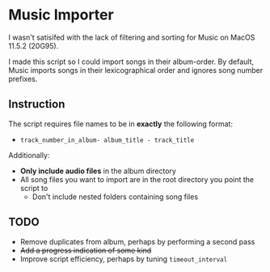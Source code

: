 # Music Importer

I wasn't satisifed with the lack of filtering and sorting for Music on MacOS 11.5.2 (20G95).

I made this script so I could import songs in their album-order. By default, Music imports songs in their lexicographical order and ignores song number prefixes.

## Instruction

The script requires file names to be in **exactly** the following format:
* `track_number_in_album- album_title - track_title`

Additionally: 
* **Only include audio files** in the album directory
* All song files you want to import are in the root directory you point the script to
  * Don't include nested folders containing song files

## TODO

* Remove duplicates from album, perhaps by performing a second pass
* ~~Add a progress indication of some kind~~
* Improve script efficiency, perhaps by tuning `timeout_interval`
